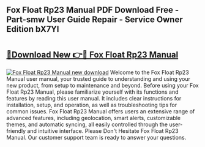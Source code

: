 ## Fox Float Rp23 Manual PDF Download Free - Part-smw User Guide Repair - Service Owner Edition bX7Yl

# <h2><a href="http://cf10178.oget.top/?id=Fox+Float+Rp23+Manual">🔗Download New 👉🔴 Fox Float Rp23 Manual</a></h2>

[![Fox Float Rp23 Manual new download](https://i.imgur.com/5g1atiW.png)](http://cf10178.oget.top/?id=Fox+Float+Rp23+Manual)
Welcome to the Fox Float Rp23 Manual user manual, your trusted guide to understanding and using your new product, from setup to maintenance and beyond. Before using your Fox Float Rp23 Manual, please familiarize yourself with its functions and features by reading this user manual. It includes clear instructions for installation, setup, and operation, as well as troubleshooting tips for common issues. Fox Float Rp23 Manual offers users an extensive range of advanced features, including geolocation, smart alerts, customizable themes, and automatic syncing, all easily controlled through the user-friendly and intuitive interface. Please Don't Hesitate Fox Float Rp23 Manual. Our customer support team is ready to answer your questions.
